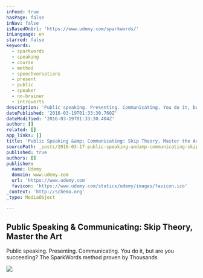 ```yaml
---
inFeed: true
hasPage: false
inNav: false
isBasedOnUrl: 'https://www.udemy.com/sparkwords/'
inLanguage: en
starred: false
keywords:
  - sparkwords
  - speaking
  - course
  - method
  - speechversations
  - present
  - public
  - speaker
  - no-brainer
  - introverts
description: 'Public speaking. Presenting. Communicating. You do it, but are you succeeding? The SparkWords method proven by Thousands'
datePublished: '2016-03-19T01:33:30.760Z'
dateModified: '2016-03-19T01:33:30.404Z'
author: []
related: []
app_links: []
title: 'Public Speaking &amp; Communicating: Skip Theory, Master the Art'
sourcePath: _posts/2016-03-17-public-speaking-andamp-communicating-skip-theory-master-the.md
published: true
authors: []
publisher:
  name: Udemy
  domain: www.udemy.com
  url: 'https://www.udemy.com'
  favicon: 'https://www.udemy.com/staticx/udemy/images/favicon.ico'
_context: 'http://schema.org'
_type: MediaObject

---
```

<article style=""><h1>Public Speaking &amp; Communicating: Skip Theory, Master the Art</h1><p>Public speaking. Presenting. Communicating. You do it, but are you succeeding? The SparkWords method proven by Thousands</p><img src="https://s3-us-west-2.amazonaws.com/the-grid-img/p/97244cd5f80f2a805befdbf6a1074024c6bdb825.jpg" /></article>